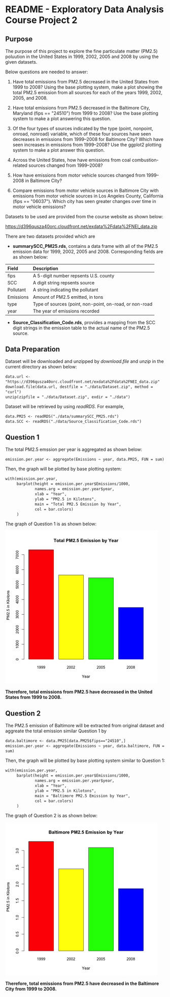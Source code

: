 # README - Exploratory Data Analysis Course Project 2


## Purpose

The purpose of this project to explore the fine particulate matter (PM2.5) poluution in the United States in 1999, 2002, 2005 and 2008 by using the given datasets. 

Below questions are needed to answer:

1. Have total emissions from PM2.5 decreased in the United States from 1999 to 2008? Using the base plotting system, make a plot showing the total PM2.5 emission from all sources for each of the years 1999, 2002, 2005, and 2008.

2. Have total emissions from PM2.5 decreased in the Baltimore City, Maryland (fips == "24510") from 1999 to 2008? Use the base plotting system to make a plot answering this question.

3. Of the four types of sources indicated by the type (point, nonpoint, onroad, nonroad) variable, which of these four sources have seen decreases in emissions from 1999–2008 for Baltimore City? Which have seen increases in emissions from 1999–2008? Use the ggplot2 plotting system to make a plot answer this question.

4. Across the United States, how have emissions from coal combustion-related sources changed from 1999–2008?

5. How have emissions from motor vehicle sources changed from 1999–2008 in Baltimore City?

6. Compare emissions from motor vehicle sources in Baltimore City with emissions from motor vehicle sources in Los Angeles County, California (fips == "06037"). Which city has seen greater changes over time in motor vehicle emissions?

Datasets to be used are provided from the course website as shown below:

<https://d396qusza40orc.cloudfront.net/exdata%2Fdata%2FNEI_data.zip>

There are two datasets provided which are

- **summarySCC_PM25.rds**, contains a data frame with all of the PM2.5 emission data for 1999, 2002, 2005 and 2008. Corresponding fields are as shown below:

| Field     | Description                                             |
|:----------|:--------------------------------------------------------|
| fips      | A 5-digit number repsents U.S. county                   |
| SCC       | A digit string repsents source                          |
| Pollutant | A string indicating the pollutant                       |
| Emissions | Amount of PM2.5 emitted, in tons                        |
| type      | Type of sources (point, non-point, on-road, or non-road |
| year      | The year of emissions recorded                          |

- **Source_Classification_Code.rds**, provides a mapping from the SCC digit strings in the emission table to the actual name of the PM2.5 source.



## Data Preparation

Dataset will be downloaded and unzipped by *download.file* and *unzip* in the current directory as shown below:

```{r download_n_unzip}
data.url <- "https://d396qusza40orc.cloudfront.net/exdata%2Fdata%2FNEI_data.zip"
download.file(data.url, destfile = "./data/Dataset.zip", method = "curl")
unzip(zipfile = "./data/Dataset.zip", exdir = "./data")
```

Dataset will be retrieved by using *readRDS*. For example,

```{r read_files}
data.PM25 <- readRDS("./data/summarySCC_PM25.rds")
data.SCC <- readRDS("./data/Source_Classification_Code.rds")
```


## Question 1

The total PM2.5 emssion per year is aggregated as shown below: 

```{r aggregate_total_pm25}
emission.per.year <- aggregate(Emissions ~ year, data.PM25, FUN = sum)
```

Then, the graph will be plotted by base plotting system:

```{r plot_q1}
with(emission.per.year, 
     barplot(height = emission.per.year$Emissions/1000, 
             names.arg = emission.per.year$year, 
             xlab = "Year",
             ylab = "PM2.5 in Kilotons",
             main = "Total PM2.5 Emission by Year",
             col = bar.colors)
     )
```

The graph of Question 1 is as shown below:

![Plot1](plot1.png)

**Therefore, total emissions from PM2.5 have decreased in the United States from 1999 to 2008.**


## Question 2

The PM2.5 emission of Baltimore will be extracted from original dataset and aggreate the total emission similar Question 1 by

```{r extract_baltimore}
data.baltimore <- data.PM25[data.PM25$fips=="24510",]
emission.per.year <- aggregate(Emissions ~ year, data.baltimore, FUN = sum)
```

Then, the graph will be plotted by base plotting system similar to Question 1:

```{r plot_q2}
with(emission.per.year, 
     barplot(height = emission.per.year$Emissions/1000, 
             names.arg = emission.per.year$year, 
             xlab = "Year",
             ylab = "PM2.5 in Kilotons",
             main = "Baltimore PM2.5 Emission by Year",
             col = bar.colors)
     )
```

The graph of Question 2 is as shown below:

![Plot2](plot2.png)

**Therefore, total emissions from PM2.5 have decreased in the Baltimore City from 1999 to 2008.**




